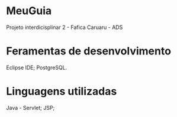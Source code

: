 # MeuGuia
Projeto interdicisplinar 2 - Fafica Caruaru - ADS 

# Feramentas de desenvolvimento
Eclipse IDE;
PostgreSQL.

# Linguagens utilizadas
Java - Servlet;
JSP;


